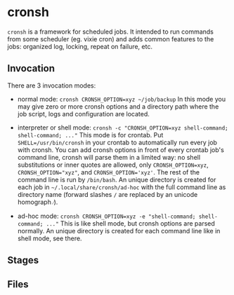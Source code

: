 # cronsh

`cronsh` is a framework for scheduled jobs. It intended to run commands from some
scheduler (eg. vixie cron) and adds common features to the jobs: organized log, locking,
repeat on failure, etc.

## Invocation

There are 3 invocation modes:

- normal mode: `cronsh CRONSH_OPTION=xyz ~/job/backup`
In this mode you may give zero or more cronsh options and a directory path where the job
script, logs and configuration are located.

- interpreter or shell mode: `cronsh -c "CRONSH_OPTION=xyz shell-command; shell-command; ..."`
This mode is for crontab. Put `SHELL=/usr/bin/cronsh` in your crontab to automatically run
every job with cronsh. You can add cronsh options in front of every crontab job's command 
line, cronsh will parse them in a limited way: no shell substitutions or inner quotes are
allowed, only `CRONSH_OPTION=xyz`, `CRONSH_OPTION="xyz"`, and `CRONSH_OPTION='xyz'`. The
rest of the command line is run by `/bin/bash`. An unique directory is created for each
job in `~/.local/share/cronsh/ad-hoc` with the full command line as directory name (forward
slashes `/` are replaced by an unicode homograph `⁄`).

- ad-hoc mode: `cronsh CRONSH_OPTION=xyz -e "shell-command; shell-command; ..."`
This is like shell mode, but cronsh options are parsed normally. An unique directory is
created for each command line like in shell mode, see there.

## Stages

## Files
